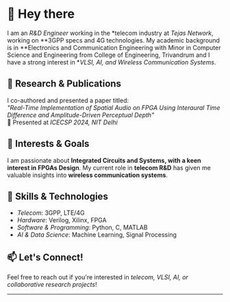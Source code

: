 # 👋 Hey there  

I am an *R&D Engineer* working in the *telecom industry at *Tejas Network*, working on **3GPP specs and 4G technologies. My academic background is in **Electronics and Communication Engineering with Minor in Computer Science and Engineering from College of Engineering, Trivandrum and I have a strong interest in **VLSI, AI, and Wireless Communication Systems*.  

## 🔹 Research & Publications  
I co-authored and presented a paper titled:  
*"Real-Time Implementation of Spatial Audio on FPGA Using Interaural Time Difference and Amplitude-Driven Perceptual Depth"*  
📍 Presented at *ICECSP 2024, NIT Delhi*  

## 🔹 Interests & Goals  
I am passionate about **Integrated Circuits and Systems, with a keen interest in FPGAs Design**. My current role in **telecom R&D** has given me valuable insights into **wireless communication systems**.  

## 🔹 Skills & Technologies  
- *Telecom*: 3GPP, LTE/4G  
- *Hardware*: Verilog, Xilinx, FPGA  
- *Software & Programming*: Python, C, MATLAB  
- *AI & Data Science*: Machine Learning, Signal Processing  

## 📫 Let's Connect!  
Feel free to reach out if you're interested in *telecom, VLSI, AI, or collaborative research projects*!  

---
